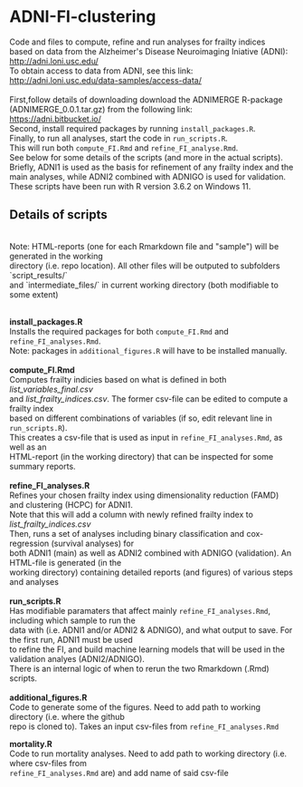 # ADNI-FI-clustering

Code and files to compute, refine and run analyses for frailty indices
<br>
based on data from the Alzheimer's Disease Neuroimaging Iniative (ADNI):
<br>
http://adni.loni.usc.edu/
<br>
To obtain access to data from ADNI, see this link:
<br>
http://adni.loni.usc.edu/data-samples/access-data/
<br>
<br>
First,follow details of downloading download the ADNIMERGE R-package (ADNIMERGE_0.0.1.tar.gz) from the following link:
<br>
https://adni.bitbucket.io/
<br>
Second, install required packages by running `install_packages.R`.
<br>
Finally, to run all analyses, start the code in `run_scripts.R`.
<br>
This will run both `compute_FI.Rmd` and `refine_FI_analyse.Rmd`.
<br>
See below for some details of the scripts (and more in the actual scripts).
<br>
Briefly, ADNI1 is used as the basis for refinement of any frailty index and the
<br>
main analyses, while ADNI2 combined with ADNIGO is used for validation.
<br>
These scripts have been run with R version 3.6.2 on Windows 11.

## Details of scripts
<br>
Note: HTML-reports (one for each Rmarkdown file and "sample") will be generated in the working 
<br>
directory (i.e. repo location). All other files will be outputed to subfolders `script_results/`
<br>
and `intermediate_files/` in current working directory (both modifiable to some extent)
<br>
<br>

**install_packages.R**
<br>
Installs the required packages for both `compute_FI.Rmd` and `refine_FI_analyses.Rmd`.
<br>
Note: packages in `additional_figures.R` will have to be installed manually.
<br>
<br>
**compute_FI.Rmd**
<br>
Computes frailty indicies based on what is defined in both *list_variables_final.csv*
<br>
and *list_frailty_indices.csv*. The former csv-file can be edited to compute a frailty index
<br>
based on different combinations of variables (if so, edit relevant line in `run_scripts.R`).
<br>
This creates a csv-file that is used as input in `refine_FI_analyses.Rmd`, as well as an
<br>
HTML-report (in the working directory) that can be inspected for some summary reports.
<br>
<br>
**refine_FI_analyses.R**
<br>
Refines your chosen frailty index using dimensionality reduction (FAMD) and clustering (HCPC) for ADNI1.
<br>
Note that this will add a column with newly refined frailty index to *list_frailty_indices.csv*
<br>
Then, runs a set of analyses including binary classification and cox-regression (survival analyses) for
<br>
both ADNI1 (main) as well as ADNI2 combined with ADNIGO (validation). An HTML-file is generated (in the 
<br>
working directory) containing detailed reports (and figures) of various steps and analyses
<br>
<br>
**run_scripts.R**
<br>
Has modifiable paramaters that affect mainly `refine_FI_analyses.Rmd`, including which sample to run the 
<br>
data with (i.e. ADNI1 and/or ADNI2 & ADNIGO), and what output to save. For the first run, ADNI1 must be used 
<br>
to refine the FI, and build machine learning models that will be used in the validation analyes (ADNI2/ADNIGO). 
<br>
There is an internal logic of when  to rerun the two Rmarkdown (.Rmd) scripts.
<br>
<br>
**additional_figures.R**
<br>
Code to generate some of the figures. Need to add path to working directory (i.e. where the github
<br>
repo is cloned to). Takes an input csv-files from `refine_FI_analyses.Rmd`

**mortality.R**
<br>
Code to run mortality analyses. Need to add path to working directory  (i.e. where csv-files from
<br>
`refine_FI_analyses.Rmd` are) and add name of said csv-file

